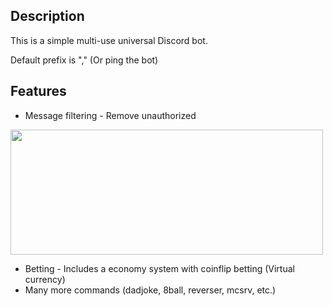 ## Description

<p>This is a simple multi-use universal Discord bot.</p>
<p>Default prefix is "," (Or ping the bot)</p>


## Features
+ Message filtering - Remove unauthorized 

<img src="https://i.imgur.com/LbexiwN.png" width="500" height="200" />

+ Betting - Includes a economy system with coinflip betting (Virtual currency)
+ Many more commands (dadjoke, 8ball, reverser, mcsrv, etc.)